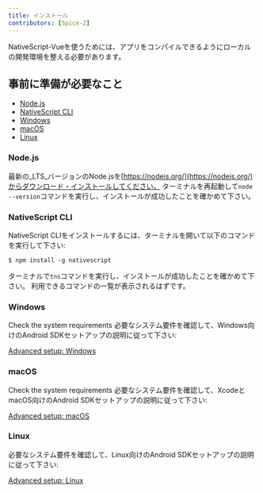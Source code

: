 ```yaml
---
title: インストール
contributors: [Spice-Z]
---
```


NativeScript-Vueを使うためには、アプリをコンパイルできるようにローカルの開発環境を整える必要があります。

## 事前に準備が必要なこと

  - [Node.js](#nodejs)
  - [NativeScript CLI](#nativescript-cli)
  - [Windows](#windows)
  - [macOS](#macos)
  - [Linux](#linux)

### Node.js

最新の_LTS_バージョンのNode.jsを[https://nodejs.org/](https://nodejs.org/)からダウンロード・インストールしてください。 ターミナルを再起動して`node --version`コマンドを実行し、インストールが成功したことを確かめて下さい。

### NativeScript CLI

NativeScript CLIをインストールするには、ターミナルを開いて以下のコマンドを実行して下さい:

```shell
$ npm install -g nativescript
```

ターミナルで`tns`コマンドを実行し、インストールが成功したことを確かめて下さい。
利用できるコマンドの一覧が表示されるはずです。

### Windows

Check the system requirements 必要なシステム要件を確認して、Windows向けのAndroid SDKセットアップの説明に従って下さい:

[Advanced setup: Windows](https://docs.nativescript.org/start/ns-setup-win)

### macOS

Check the system requirements 必要なシステム要件を確認して、XcodeとmacOS向けのAndroid SDKセットアップの説明に従って下さい:

[Advanced setup: macOS](https://docs.nativescript.org/start/ns-setup-os-x)

### Linux

必要なシステム要件を確認して、Linux向けのAndroid SDKセットアップの説明に従って下さい:

[Advanced setup: Linux](https://docs.nativescript.org/start/ns-setup-linux)